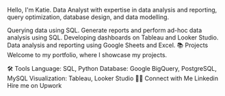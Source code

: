 Hello, I'm Katie. Data Analyst with expertise in data analysis and reporting, query optimization, database design, and data modelling.

Querying data using SQL.
Generate reports and perform ad-hoc data analysis using SQL.
Developing dashboards on Tableau and Looker Studio.
Data analysis and reporting using Google Sheets and Excel.
📚 Projects
Welcome to my portfolio, where I showcase my projects.

🛠️ Tools
Language: SQL, Python
Database: Google BigQuery, PostgreSQL, MySQL
Visualization: Tableau, Looker Studio
👋🏻 Connect with Me
Linkedin
Hire me on Upwork
